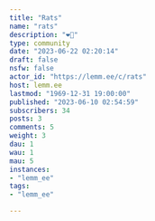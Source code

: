```yaml
---
title: "Rats" 
name: "rats"
description: "❤️🐀"
type: community
date: "2023-06-22 02:20:14"
draft: false
nsfw: false
actor_id: "https://lemm.ee/c/rats"
host: lemm.ee
lastmod: "1969-12-31 19:00:00"
published: "2023-06-10 02:54:59"
subscribers: 34
posts: 3
comments: 5
weight: 3
dau: 1
wau: 1
mau: 5
instances:
- "lemm_ee"
tags: 
- "lemm_ee"

---
```

